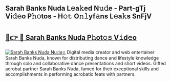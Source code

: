 ## Sarah Banks Nuda L𝚎a𝚔ed N𝚞𝚍e - Part-gTj Vi𝚍𝚎o P𝚑𝚘tos - H𝚘𝚝 O𝚗𝚕yf𝚊ns L𝚎a𝚔s SnFjV

# <h2><a href="http://kf9ins.oniu.top/?m=Sarah+Banks+Nuda">🔗👉 🔴 Sarah Banks Nuda P𝚑ot𝚘𝚜 V𝚒d𝚎o</a></h2>

[![Sarah Banks Nuda Nu𝚍e𝚜](https://i.imgur.com/0qMVB7G.gif)](http://kf9ins.oniu.top/?m=Sarah+Banks+Nuda)
Digital media creator and web entertainer Sarah Banks Nuda, known for distributing dance and lifestyle knowledge through solo and collaborative dance presentations and short videos. Gifted acrobat partner Sarah Banks Nuda, famed for their exceptional skills and accomplishments in performing acrobatic feats with partners.  
